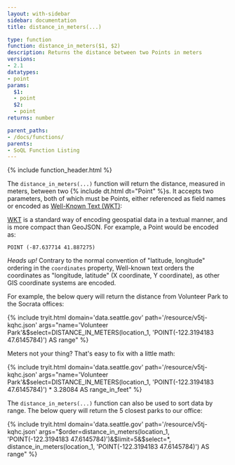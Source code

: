 ```yaml
---
layout: with-sidebar
sidebar: documentation
title: distance_in_meters(...)

type: function
function: distance_in_meters($1, $2)
description: Returns the distance between two Points in meters
versions:
- 2.1
datatypes:
- point
params:
  $1:
  - point
  $2:
  - point
returns: number

parent_paths:
- /docs/functions/
parents:
- SoQL Function Listing
---
```


{% include function_header.html %}

The `distance_in_meters(...)` function will return the distance, measured in meters, between two {% include dt.html dt="Point" %}s. It accepts two parameters, both of which must be Points, either referenced as field names or encoded as [Well-Known Text (WKT)](https://en.wikipedia.org/wiki/Well-known_text):

[WKT](https://en.wikipedia.org/wiki/Well-known_text) is a standard way of encoding geospatial data in a textual manner, and is more compact than GeoJSON. For example, a Point would be encoded as:

    POINT (-87.637714 41.887275)

<div class="alert alert-info">
  <p><em>Heads up!</em> Contrary to the normal convention of "latitude, longitude" ordering in the <code>coordinates</code> property, Well-known text orders the coordinates as "longitude, latitude" (X coordinate, Y coordinate), as other GIS coordinate systems are encoded.</p>
</div>

For example, the below query will return the distance from Volunteer Park to the Socrata offices:

{% include tryit.html domain='data.seattle.gov' path='/resource/v5tj-kqhc.json'
args="name='Volunteer Park'&$select=DISTANCE_IN_METERS(location_1, 'POINT(-122.3194183 47.6145784)') AS range" %}

Meters not your thing? That's easy to fix with a little math:

{% include tryit.html domain='data.seattle.gov' path='/resource/v5tj-kqhc.json'
args="name='Volunteer Park'&$select=DISTANCE_IN_METERS(location_1, 'POINT(-122.3194183 47.6145784)') * 3.28084 AS range_in_feet" %}

The `distance_in_meters(...)` function can also be used to sort data by range. The below query will return the 5 closest parks to our office:

{% include tryit.html domain='data.seattle.gov' path='/resource/v5tj-kqhc.json' args="$order=distance_in_meters(location_1, 'POINT(-122.3194183 47.6145784)')&$limit=5&$select=*, distance_in_meters(location_1, 'POINT(-122.3194183 47.6145784)') AS range" %}
